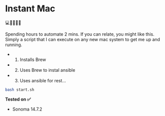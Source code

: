 # Instant Mac

💻📡🔨🚀🔥

Spending hours to automate 2 mins. If you can relate, you might like this.
Simply a script that I can execute on any new mac system to get me up and running.

- 1. Installs Brew
- 2. Uses Brew to instal ansible
- 3. Uses ansible for rest...


```bash
bash start.sh
```

**Tested on ✅**
- Sonoma 14.7.2
